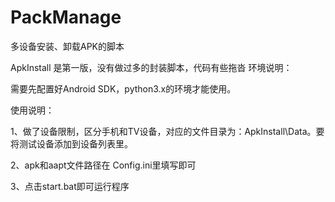 # PackManage
多设备安装、卸载APK的脚本

ApkInstall 是第一版，没有做过多的封装脚本，代码有些拖沓
环境说明：

需要先配置好Android SDK，python3.x的环境才能使用。

使用说明：

1、做了设备限制，区分手机和TV设备，对应的文件目录为：ApkInstall\Data。要将测试设备添加到设备列表里。

2、apk和aapt文件路径在 Config.ini里填写即可

3、点击start.bat即可运行程序

